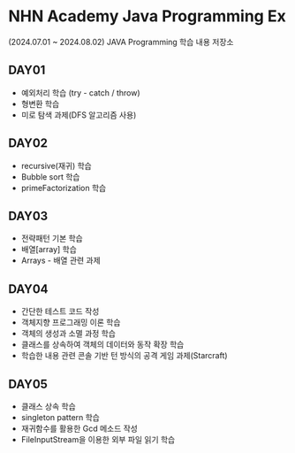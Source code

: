 # NHN Academy Java Programming Ex
(2024.07.01 ~ 2024.08.02) JAVA Programming 학습 내용 저장소

## DAY01
- 예외처리 학습 (try - catch / throw)
- 형변환 학습
- 미로 탐색 과제(DFS 알고리즘 사용)

## DAY02
- recursive(재귀) 학습
- Bubble sort 학습
- primeFactorization 학습 

## DAY03
- 전략패턴 기본 학습
- 배열[array] 학습
- Arrays - 배열 관련 과제

## DAY04
- 간단한 테스트 코드 작성
- 객체지향 프로그래밍 이론 학습
- 객체의 생성과 소멸 과정 학습
- 클래스를 상속하여 객체의 데이터와 동작 확장 학습
- 학습한 내용 관련 콘솔 기반 턴 방식의 공격 게임 과제(Starcraft)

## DAY05
- 클래스 상속 학습
- singleton pattern 학습
- 재귀함수를 활용한 Gcd 메소드 작성
- FileInputStream을 이용한 외부 파일 읽기 학습
